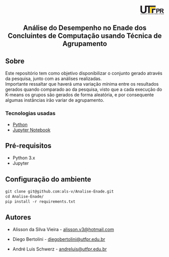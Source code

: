 <img src="img/logo.png" style="width: 15%; display: block; margin-left: auto;">

## <p align="center"> Análise do Desempenho no Enade dos Concluintes de Computação usando Técnica de Agrupamento 

## Sobre
Este repositório tem como objetivo disponibilizar o conjunto gerado através da pesquisa, junto com as análises realizadas. <br>
Importante ressaltar que haverá uma variação mínima entre os resultados gerados quando comparado ao da pesquisa, visto que a cada execução do K-means os grupos são gerados de forma aleatória, e por consequente algumas instâncias irão variar de agrupamento.

### Tecnologias usadas

* [Python](https://www.python.org/)
* [Jupyter Notebook](https://jupyter.org/)

## Pré-requisitos

* Python 3.x
* Jupyter

## Configuração do ambiente

```
git clone git@github.com:als-v/Analise-Enade.git
cd Analise-Enade/
pip install -r requirements.txt
```

## Autores

* Alisson da Silva Vieira - [alisson.v3@hotmail.com](alisson.v3@hotmail.com) </p>
* Diego Bertolini - [diegobertolini@utfpr.edu.br](diegobertolini@utfpr.edu.br) </p>
* André Luis Schwerz - [andreluis@utfpr.edu.br](andreluis@utfpr.edu.br) </p>